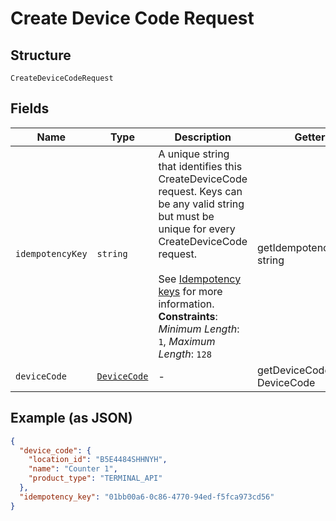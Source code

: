 
# Create Device Code Request

## Structure

`CreateDeviceCodeRequest`

## Fields

| Name | Type | Description | Getter | Setter |
|  --- | --- | --- | --- | --- |
| `idempotencyKey` | `string` | A unique string that identifies this CreateDeviceCode request. Keys can<br>be any valid string but must be unique for every CreateDeviceCode request.<br><br>See [Idempotency keys](https://developer.squareup.com/docs/basics/api101/idempotency) for more information.<br>**Constraints**: *Minimum Length*: `1`, *Maximum Length*: `128` | getIdempotencyKey(): string | setIdempotencyKey(string idempotencyKey): void |
| `deviceCode` | [`DeviceCode`](/doc/models/device-code.md) | - | getDeviceCode(): DeviceCode | setDeviceCode(DeviceCode deviceCode): void |

## Example (as JSON)

```json
{
  "device_code": {
    "location_id": "B5E4484SHHNYH",
    "name": "Counter 1",
    "product_type": "TERMINAL_API"
  },
  "idempotency_key": "01bb00a6-0c86-4770-94ed-f5fca973cd56"
}
```

